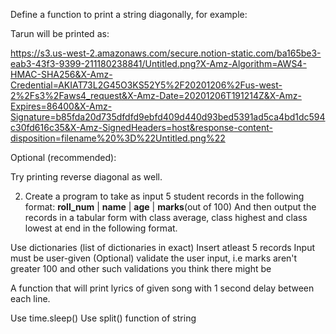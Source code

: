 Define a function to print a string diagonally, for example:

Tarun will be printed as:

https://s3.us-west-2.amazonaws.com/secure.notion-static.com/ba165be3-eab3-43f3-9399-211180238841/Untitled.png?X-Amz-Algorithm=AWS4-HMAC-SHA256&X-Amz-Credential=AKIAT73L2G45O3KS52Y5%2F20201206%2Fus-west-2%2Fs3%2Faws4_request&X-Amz-Date=20201206T191214Z&X-Amz-Expires=86400&X-Amz-Signature=b85fda20d735dfdfd9ebfd409d440d93bed5391ad5ca4bd1dc594c30fd616c35&X-Amz-SignedHeaders=host&response-content-disposition=filename%20%3D%22Untitled.png%22

Optional (recommended):

Try printing reverse diagonal as well.

2. Create a program to take as input 5 student records in the following format:
**roll_num** | **name** | **age** | **marks**(out of 100)
And then output the records in a tabular form with class average, class highest and class lowest at end in the following format.

Use dictionaries (list of dictionaries in exact)
Insert atleast 5 records
Input must be user-given
(Optional) validate the user input, i.e marks aren't greater 100 and other such validations you think there might be


A function that will print lyrics of given song with 1 second delay between each line.

Use time.sleep()
Use split() function of string
